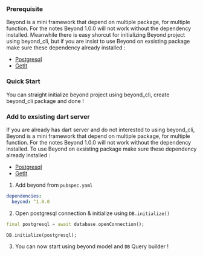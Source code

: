 ### Prerequisite
Beyond is a mini framework that depend on multiple package, for multiple function. For the notes Beyond 1.0.0 will not work without the dependency installed. Meanwhile there is easy shorcut for initializing Beyond project using beyond_cli, but if you are insist to use Beyond on exsisting package make sure these dependency already installed :
- [Postgresql](https://pub.dev/packages/postgres)
- [GetIt](https://pub.dev/packages/get_it)

### Quick Start
You can straight initialize beyond project using beyond_cli, create beyond_cli package and done !

### Add to exsisting dart server
If you are already has dart server and do not interested to using beyond_cli, Beyond is a mini framework that depend on multiple package, for multiple function. For the notes Beyond 1.0.0 will not work without the dependency installed. To use Beyond on exsisting package make sure these dependency already installed :
- [Postgresql](https://pub.dev/packages/postgres)
- [GetIt](https://pub.dev/packages/get_it)

1. Add beyond from `pubspec.yaml` 
```yaml
dependencies:
  beyond: ^1.0.0
```

2. Open postgresql connection & initialize using `DB.initialize()`
```dart
final postgresql = await database.openConnection();

DB.initialize(postgresql);
```
3. You can now start using beyond model and `DB` Query builder !